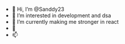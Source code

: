- 👋 Hi, I’m @Sanddy23
- 👀 I’m interested in development and dsa
- 🌱 I’m currently making me stronger in react
- 💞️ 
- 📫

<!---
Sanddy23/Sanddy23 is a ✨ special ✨ repository because its `README.md` (this file) appears on your GitHub profile.
You can click the Preview link to take a look at your changes.
--->

